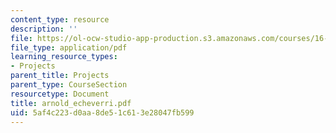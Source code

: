 ```yaml
---
content_type: resource
description: ''
file: https://ol-ocw-studio-app-production.s3.amazonaws.com/courses/16-622-experimental-projects-ii-fall-2003/5af4c223d0aa8de51c613e28047fb599_arnold_echeverri.pdf
file_type: application/pdf
learning_resource_types:
- Projects
parent_title: Projects
parent_type: CourseSection
resourcetype: Document
title: arnold_echeverri.pdf
uid: 5af4c223-d0aa-8de5-1c61-3e28047fb599
---
```

